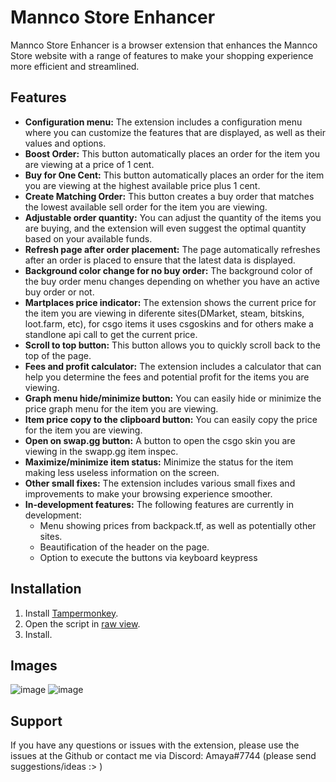 # Mannco Store Enhancer

Mannco Store Enhancer is a browser extension that enhances the Mannco Store website with a range of features to make your shopping experience more efficient and streamlined.

## Features

- **Configuration menu:** The extension includes a configuration menu where you can customize the features that are displayed, as well as their values and options.
- **Boost Order:** This button automatically places an order for the item you are viewing at a price of 1 cent.
- **Buy for One Cent:** This button automatically places an order for the item you are viewing at the highest available price plus 1 cent.
- **Create Matching Order:** This button creates a buy order that matches the lowest available sell order for the item you are viewing.
- **Adjustable order quantity:** You can adjust the quantity of the items you are buying, and the extension will even suggest the optimal quantity based on your available funds.
- **Refresh page after order placement:** The page automatically refreshes after an order is placed to ensure that the latest data is displayed.
- **Background color change for no buy order:** The background color of the buy order menu changes depending on whether you have an active buy order or not.
- **Martplaces price indicator:** The extension shows the current price for the item you are viewing in diferente sites(DMarket, steam, bitskins, loot.farm, etc), for csgo items it uses csgoskins and for others make a standlone api call to get the current price.
- **Scroll to top button:** This button allows you to quickly scroll back to the top of the page.
- **Fees and profit calculator:** The extension includes a calculator that can help you determine the fees and potential profit for the items you are viewing.
- **Graph menu hide/minimize button:** You can easily hide or minimize the price graph menu for the item you are viewing.
- **Item price copy to the clipboard button:** You can easily copy the price for the item you are viewing.
- **Open on swap.gg button:** A button to open the csgo skin you are viewing in the swapp.gg item inspec.
- **Maximize/minimize item status:** Minimize the status for the item making less useless information on the screen.
- **Other small fixes:** The extension includes various small fixes and improvements to make your browsing experience smoother.
- **In-development features:** The following features are currently in development:
   - Menu showing prices from backpack.tf, as well as potentially other sites.
   - Beautification of the header on the page.
   - Option to execute the buttons via keyboard keypress

## Installation

1. Install [Tampermonkey](https://www.tampermonkey.net/).
2. Open the script in [raw view](https://github.com/LucasHenriqueDiniz/Mannco.Store-Item_Page_Enhancer/raw/main/Mannco.Store-Item_Page_Enhancer.user.js).
3. Install.

## Images
![image](https://user-images.githubusercontent.com/63087780/229917525-b076042d-466f-4029-bd81-5d05ccd2597c.png)
![image](https://user-images.githubusercontent.com/63087780/229917616-52bcd5e7-cbb2-4c95-8031-3e350c4157d1.png)


## Support

If you have any questions or issues with the extension, please use the issues at the Github or contact me via Discord: Amaya#7744 (please send suggestions/ideas :> )
